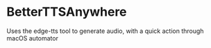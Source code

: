 # BetterTTSAnywhere
Uses the edge-tts tool to generate audio, with a quick action through macOS automator
